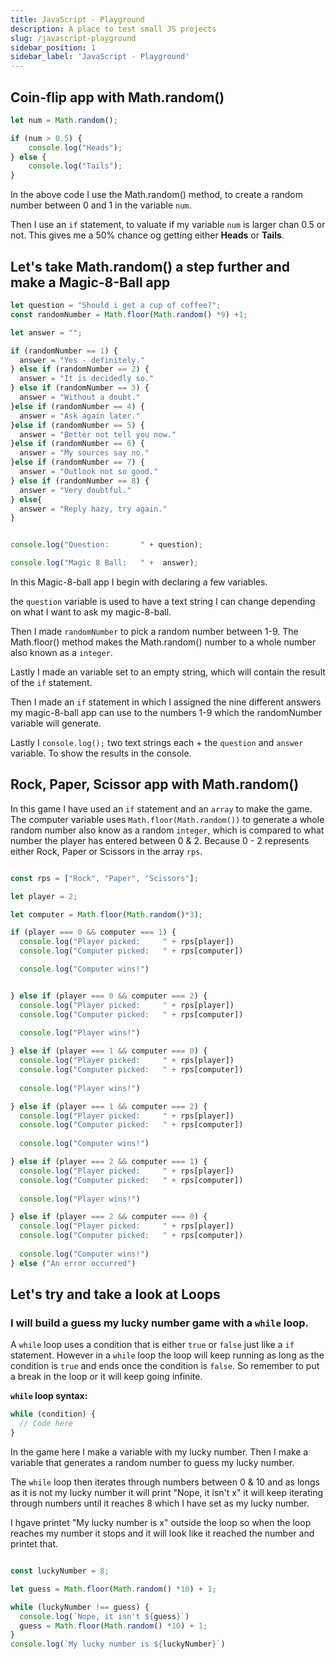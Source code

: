 ```yaml
---
title: JavaScript - Playground
description: A place to test small JS projects
slug: /javascript-playground
sidebar_position: 1
sidebar_label: 'JavaScript - Playground'
---
```


## Coin-flip app with Math.random()

```javascript
let num = Math.random();

if (num > 0.5) {
    console.log("Heads");
} else {
    console.log("Tails");
}

```

In the above code I use the Math.random() method, to create a random number between 0 and 1 in the variable `num`.

Then I use an `if` statement, to valuate if my variable `num` is larger chan 0.5 or not. This gives me a 50% chance og getting either **Heads** or **Tails**.

## Let's take Math.random() a step further and make a Magic-8-Ball app

```javascript
let question = "Should i get a cup of coffee?";
const randomNumber = Math.floor(Math.random() *9) +1;

let answer = "";

if (randomNumber == 1) {
  answer = "Yes - definitely."
} else if (randomNumber == 2) {
  answer = "It is decidedly so."
} else if (randomNumber == 3) {
  answer = "Without a doubt."
}else if (randomNumber == 4) {
  answer = "Ask again later."
}else if (randomNumber == 5) {
  answer = "Better not tell you now."
}else if (randomNumber == 6) {
  answer = "My sources say no."
}else if (randomNumber == 7) {
  answer = "Outlook not so good."
} else if (randomNumber == 8) {
  answer = "Very doubtful."
} else{
  answer = "Reply hazy, try again."
}


console.log("Question:       " + question);

console.log("Magic 8 Ball:   " +  answer);


```

In this Magic-8-ball app I begin with declaring a few variables.

the `question` variable is used to have a text string I can change depending on what I want to ask my magic-8-ball.

Then I made `randomNumber` to pick a random number between 1-9. The Math.floor() method makes the Math.random() number to a whole number also known as a `integer`.

Lastly I made an variable set to an empty string, which will contain the result of the `if` statement.

Then I made an `if` statement in which I assigned the nine different answers my magic-8-ball app can use to the numbers 1-9 which the randomNumber variable will generate.

Lastly I `console.log();` two text strings each + the `question` and `answer` variable. To show the results in the console.


## Rock, Paper, Scissor app with Math.random()

In this game I have used an `if` statement and an `array` to make the game. The computer variable uses `Math.floor(Math.random())` to generate a whole random number also know as a random `integer`, which is compared to what number the player has entered between 0 & 2. Because 0 - 2 represents either Rock, Paper or Scissors in the array `rps`.

```javascript

const rps = ["Rock", "Paper", "Scissors"];

let player = 2;

let computer = Math.floor(Math.random()*3);

if (player === 0 && computer === 1) {
  console.log("Player picked:     " + rps[player])
  console.log("Computer picked:   " + rps[computer])

  console.log("Computer wins!")


} else if (player === 0 && computer === 2) {
  console.log("Player picked:     " + rps[player])
  console.log("Computer picked:   " + rps[computer])
  
  console.log("Player wins!")

} else if (player === 1 && computer === 0) {
  console.log("Player picked:     " + rps[player])
  console.log("Computer picked:   " + rps[computer])
  
  console.log("Player wins!")

} else if (player === 1 && computer === 2) {
  console.log("Player picked:     " + rps[player])
  console.log("Computer picked:   " + rps[computer])
  
  console.log("Computer wins!")

} else if (player === 2 && computer === 1) {
  console.log("Player picked:     " + rps[player])
  console.log("Computer picked:   " + rps[computer])
  
  console.log("Player wins!")

} else if (player === 2 && computer === 0) {
  console.log("Player picked:     " + rps[player])
  console.log("Computer picked:   " + rps[computer])
  
  console.log("Computer wins!")
} else ("An error occurred")

```

## Let's try and take a look at Loops

### I will build a guess my lucky number game with a `while` loop.

A `while` loop uses a condition that is either `true` or `false` just like a `if` statement. However in a `while` loop the loop will keep running as long as the condition is `true` and ends once the condition is `false`. So remember to put a break in the loop or it will keep going infinite.

**`while` loop syntax:**

```javascript
while (condition) {
  // Code here
}
```

In the game here I make a variable with my lucky number. Then I make a variable that generates a random number to guess my lucky number.

The `while` loop then iterates through numbers between 0 & 10 and as longs as it is not my lucky number it will print "Nope, it isn't x" it will keep iterating through numbers until it reaches 8 which I have set as my lucky number.

I hgave printet "My lucky number is x" outside the loop so when the loop reaches my number it stops and it will look like it reached the number and printet that.

```javascript

const luckyNumber = 8;

let guess = Math.floor(Math.random() *10) + 1;

while (luckyNumber !== guess) {
  console.log(`Nope, it isn't ${guess}`)
  guess = Math.floor(Math.random() *10) + 1;
}
console.log(`My lucky number is ${luckyNumber}`)

```

